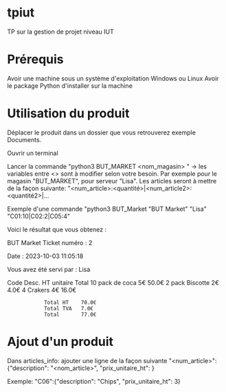 # tpiut
TP sur la gestion de projet niveau IUT

# Prérequis

Avoir une machine sous un système d'exploitation Windows ou Linux
Avoir le package Python d'installer sur la machine

# Utilisation du produit

Déplacer le produit dans un dossier que vous retrouverez exemple Documents.

Ouvrir un terminal

Lancer la commande "python3 BUT_MARKET <nom_magasin> <serveur> <articles>"
-> les variables entre <> sont à modifier selon votre besoin. Par exemple pour le magasin "BUT_MARKET", pour serveur "Lisa".
Les articles seront à mettre de la façon suivante: "<num_article>:<quantité>|<num_article2>:<quantité2>|...

Exemple d'une commande "python3 BUT_Market "BUT Market" "Lisa" "C01:10|C02:2|C05:4"

Voici le résultat que vous obtenez :

BUT Market
Ticket numéro : 2

Date : 2023-10-03 11:05:18

Vous avez été servi par : Lisa

Code	Desc.			HT unitaire	Total
10	pack de coca		5€		50.0€
2	pack Biscotte		2€		4.0€
4	Crakers		4€		16.0€

				Total HT	70.0€
				Total TVA	7.0€
				Total		77.0€

# Ajout d'un produit 
Dans articles_info: ajouter une ligne de la façon suivante
"<num_article>": {"description": "<nom_article>", "prix_unitaire_ht": <prix>}

Exemple: 
"C06":{"description": "Chips", "prix_unitaire_ht": 3}

